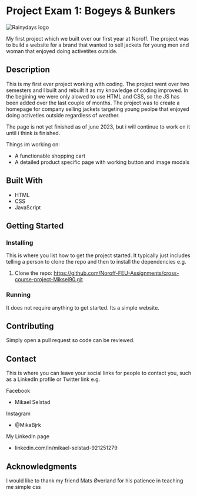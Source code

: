 # Project Exam 1: Bogeys & Bunkers

<img src="images/RainyDays_Logo.png" alt="Rainydays logo">

My first project which we built over our first year at Noroff. The project was to build a website for a brand that wanted to sell jackets for young men and woman that enjoyed doing activetites outside.

## Description

This is my first ever project working with coding. The project went over two semesters and I built and rebuilt it as my knowledge of coding improved. In the begining we were only alowed to use HTML and CSS, so the JS has been added over the last couple of months. The project was to create a homepage for company selling jackets targeting young peolpe that enjoyed doing activeties outside regardless of weather.

The page is not yet finished as of june 2023, but i will continue to work on it until i think is finished.

Things im working on:

- A functionable shopping cart
- A detailed product specific page with working button and image modals

## Built With

- HTML
- CSS
- JavaScript

## Getting Started

### Installing

This is where you list how to get the project started. It typically just includes telling a person to clone the repo and then to install the dependencies e.g.

1. Clone the repo:
   https://github.com/Noroff-FEU-Assignments/cross-course-project-Miksel90.git

### Running

It does not require anything to get started. Its a simple website.

## Contributing

Simply open a pull request so code can be reviewed.

## Contact

This is where you can leave your social links for people to contact you, such as a LinkedIn profile or Twitter link e.g.

Facebook

- Mikael Selstad

Instagram

- @MikaBjrk

My LinkedIn page

- linkedin.com/in/mikael-selstad-921251279

## Acknowledgments

I would like to thank my friend Mats Øverland for his patience in teaching me simple css
